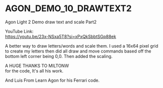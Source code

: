 # AGON_DEMO_10_DRAWTEXT2
Agon Light 2 Demo draw text and scale Part2<br>

YouTube Link:<br>
https://youtu.be/23x-NSxa5T8?si=xPxQkSbbtSGp88ek<br>

A better way to draw letters/words and scale them.
I used a 16x64 pixel grid to create my letters then did all draw and move commands based off the bottom left corner being 0,0.
Then added the scaling.<br>

A HUGE THANKS TO MILTONW <br>
for the code, It's all his work.<br>

And Luis From Learn Agon for his Ferrari code.
